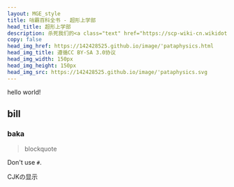 ```yaml
---
layout: MGE_style
title: 咕霸百科全书 - 超形上学部
head_title: 超形上学部
description: 杀死我们的<a class="text" href="https://scp-wiki-cn.wikidot.com/sandrewswann-s-proposal" title="谁？你！">神</a>
copy: false
head_img_href: https://142428525.github.io/image/'pataphysics.html
head_img_title: 遵循CC BY-SA 3.0协议
head_img_width: 150px
head_img_height: 150px
head_img_src: https://142428525.github.io/image/'pataphysics.svg
---
```

hello world!
## bill
### baka
> blockquote

Don't use `#`.

CJKの显示
